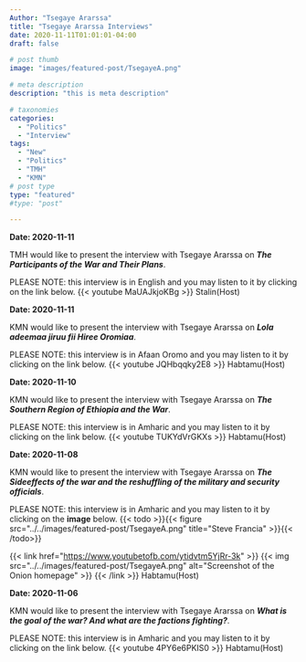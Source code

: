 ```yaml
---
Author: "Tsegaye Ararssa"
title: "Tsegaye Ararssa Interviews"
date: 2020-11-11T01:01:01-04:00
draft: false

# post thumb
image: "images/featured-post/TsegayeA.png"

# meta description
description: "this is meta description"

# taxonomies
categories: 
  - "Politics"
  - "Interview"
tags:
  - "New"
  - "Politics"
  - "TMH"
  - "KMN"
# post type
type: "featured"
#type: "post"

---
```


**Date: 2020-11-11**

TMH would like to present the interview with Tsegaye Ararssa on ***The Participants of the War and Their Plans***.

PLEASE NOTE: this interview is in English and you may listen to it by clicking on the link below.
{{< youtube MaUAJkjoKBg >}}
Stalin(Host)

**Date: 2020-11-11**

KMN would like to present the interview with Tsegaye Ararssa on ***Lola adeemaa jiruu fii Hiree Oromiaa***.

PLEASE NOTE: this interview is in Afaan Oromo and you may listen to it by clicking on the link below.
{{< youtube JQHbqqky2E8 >}}
Habtamu(Host)

**Date: 2020-11-10**

KMN would like to present the interview with Tsegaye Ararssa on ***The Southern Region of Ethiopia and the War***.

PLEASE NOTE: this interview is in Amharic and you may listen to it by clicking on the link below.
{{< youtube TUKYdVrGKXs >}}
Habtamu(Host)


**Date: 2020-11-08**

KMN would like to present the interview with Tsegaye Ararssa on ***The Sideeffects of the war and the reshuffling of the military and security officials***.

PLEASE NOTE: this interview is in Amharic and you may listen to it by clicking on the **image** below.
{{< todo >}}{{< figure src="../../images/featured-post/TsegayeA.png" 
     title="Steve Francia" >}}{{< /todo>}}
 
{{< link href="https://www.youtubetofb.com/ytidvtm5YjRr-3k" >}}
  {{< img src="../../images/featured-post/TsegayeA.png" alt="Screenshot of the Onion homepage" >}}
{{< /link >}}
Habtamu(Host)

**Date: 2020-11-06**

KMN would like to present the interview with Tsegaye Ararssa on ***What is the goal of the war? And what are the factions fighting?***.

PLEASE NOTE: this interview is in Amharic and you may listen to it by clicking on the link below.
{{< youtube 4PY6e6PKIS0 >}}
Habtamu(Host)